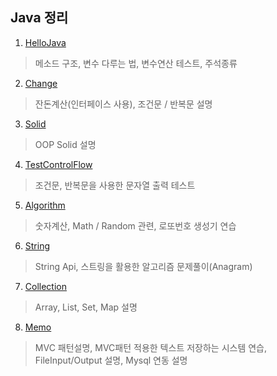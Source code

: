 ## Java 정리

1. [HelloJava](https://github.com/mnisdh/Android/tree/master/java/HelloJava)
  > 메소드 구조, 변수 다루는 법, 변수연산 테스트, 주석종류

2. [Change](https://github.com/mnisdh/Android/tree/master/java/Change)
  > 잔돈계산(인터페이스 사용), 조건문 / 반복문 설명

3. [Solid](https://github.com/mnisdh/Android/tree/master/java/Solid)
  > OOP Solid 설명

4. [TestControlFlow](https://github.com/mnisdh/Android/tree/master/java/TestControlFlow)
  > 조건문, 반복문을 사용한 문자열 출력 테스트

5. [Algorithm](https://github.com/mnisdh/Android/tree/master/java/Algorithm)
  > 숫자계산, Math / Random 관련, 로또번호 생성기 연습

6. [String](https://github.com/mnisdh/Android/tree/master/java/String)
  > String Api, 스트링을 활용한 알고리즘 문제풀이(Anagram)

7. [Collection](https://github.com/mnisdh/Android/tree/master/java/Collection)
  > Array, List, Set, Map 설명

8. [Memo](https://github.com/mnisdh/Android/tree/master/java/Memo)
  > MVC 패턴설명, MVC패턴 적용한 텍스트 저장하는 시스템 연습, FileInput/Output 설명, Mysql 연동 설명
